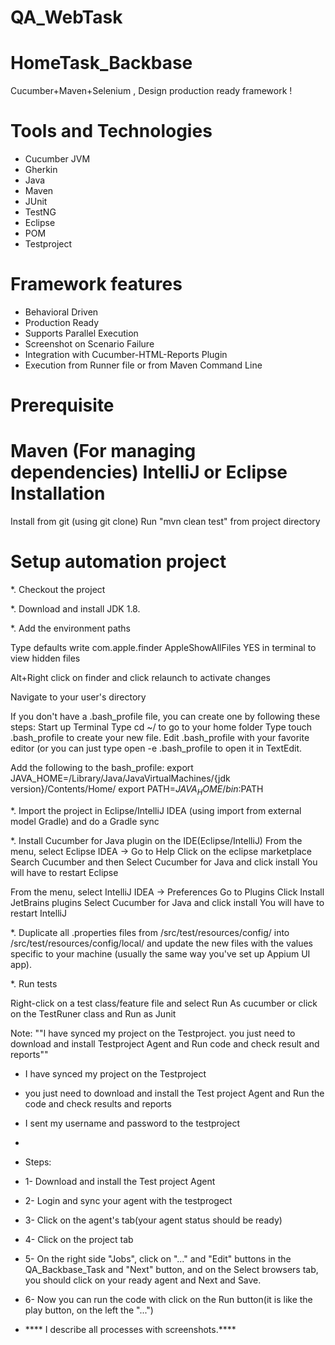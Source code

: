 # QA_WebTask

# HomeTask_Backbase
Cucumber+Maven+Selenium , Design production ready framework !


Tools and Technologies
======================
- Cucumber JVM
- Gherkin
- Java
- Maven
- JUnit
- TestNG
- Eclipse
- POM
- Testproject


Framework features
==================
- Behavioral Driven
- Production Ready
- Supports Parallel Execution
- Screenshot on Scenario Failure
- Integration with Cucumber-HTML-Reports Plugin
- Execution from Runner file or from Maven Command Line



Prerequisite
==================
Maven (For managing dependencies)
IntelliJ or Eclipse
Installation
==================
Install from git (using git clone)
Run "mvn clean test" from project directory




Setup automation project
==================
*. Checkout the project

*. Download and install JDK 1.8.

*. Add the environment paths

Type defaults write com.apple.finder AppleShowAllFiles YES in terminal to view hidden files

Alt+Right click on finder and click relaunch to activate changes

Navigate to your user's directory

If you don't have a .bash_profile file, you can create one by following these steps:
Start up Terminal
Type cd ~/ to go to your home folder
Type touch .bash_profile to create your new file.
Edit .bash_profile with your favorite editor (or you can just type open -e .bash_profile to open it in TextEdit.

Add the following to the bash_profile:
export JAVA_HOME=/Library/Java/JavaVirtualMachines/{jdk version}/Contents/Home/
export PATH=${JAVA_HOME}/bin:$PATH

*. Import the project in Eclipse/IntelliJ IDEA (using import from external model Gradle) and do a Gradle sync

*. Install Cucumber for Java plugin on the IDE(Eclipse/IntelliJ)
From the menu, select Eclipse IDEA -> 
Go to Help
Click on the eclipse marketplace
Search Cucumber and then Select Cucumber for Java and click install
You will have to restart Eclipse 


From the menu, select IntelliJ IDEA -> Preferences
Go to Plugins
Click Install JetBrains plugins
Select Cucumber for Java and click install
You will have to restart IntelliJ

*. Duplicate all .properties files from /src/test/resources/config/ into /src/test/resources/config/local/ and update the new files with the values specific to your machine (usually the same way you've set up Appium UI app).

*. Run tests

Right-click on a test class/feature file and select Run As cucumber or  click on the TestRuner class and Run as Junit


Note:
""I have synced my project on the Testproject.
you just need to download and install Testproject Agent and Run code and check result and reports""

- I have synced my project on the Testproject
- you just need to download and install the Test project Agent and Run the code and check results and reports
- I sent my username and password to the testproject
- 
- Steps:

- 1- Download and install the Test project Agent
- 2- Login and sync your agent with the testprogect
- 3- Click on the agent's tab(your agent status should be ready)
- 4- Click on the project tab
- 5-  On the right side "Jobs",  click on "..." and "Edit" buttons in the QA_Backbase_Task and "Next" button, and on the Select browsers tab, you should click on your ready agent and Next and Save.
- 6- Now you can run the code with click on the Run button(it is like the play button, on the left the "...")
- **** I describe all processes with screenshots.****
